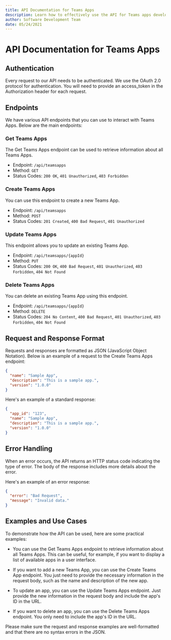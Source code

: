 ```yaml
---
title: API Documentation for Teams Apps
description: Learn how to effectively use the API for Teams apps development.
author: Software Development Team
date: 05/24/2021
---
```


# API Documentation for Teams Apps

## Authentication

Every request to our API needs to be authenticated. We use the OAuth 2.0 protocol for authentication. You will need to provide an access_token in the Authorization header for each request.

## Endpoints 

We have various API endpoints that you can use to interact with Teams Apps. Below are the main endpoints:

### Get Teams Apps

The Get Teams Apps endpoint can be used to retrieve information about all Teams Apps.

- Endpoint: `/api/teamsapps`
- Method: `GET`
- Status Codes: `200 OK`, `401 Unauthorized`, `403 Forbidden`

### Create Teams Apps

You can use this endpoint to create a new Teams App.

- Endpoint: `/api/teamsapps`
- Method: `POST`
- Status Codes: `201 Created`, `400 Bad Request`, `401 Unauthorized`

### Update Teams Apps

This endpoint allows you to update an existing Teams App.

- Endpoint: `/api/teamsapps/{appId}`
- Method: `PUT`
- Status Codes: `200 OK`, `400 Bad Request`, `401 Unauthorized`, `403 Forbidden`, `404 Not Found`

### Delete Teams Apps

You can delete an existing Teams App using this endpoint.

- Endpoint: `/api/teamsapps/{appId}`
- Method: `DELETE`
- Status Codes: `204 No Content`, `400 Bad Request`, `401 Unauthorized`, `403 Forbidden`, `404 Not Found`

## Request and Response Format

Requests and responses are formatted as JSON (JavaScript Object Notation). Below is an example of a request to the Create Teams Apps endpoint:

```json
{
  "name": "Sample App",
  "description": "This is a sample app.",
  "version": "1.0.0"
}
```

Here's an example of a standard response:

```json
{
  "app_id": "123",
  "name": "Sample App",
  "description": "This is a sample app.",
  "version": "1.0.0"
}
```

## Error Handling

When an error occurs, the API returns an HTTP status code indicating the type of error. The body of the response includes more details about the error.

Here's an example of an error response:

```json
{
  "error": "Bad Request",
  "message": "Invalid data."
}
```

## Examples and Use Cases

To demonstrate how the API can be used, here are some practical examples:

- You can use the Get Teams Apps endpoint to retrieve information about all Teams Apps. This can be useful, for example, if you want to display a list of available apps in a user interface.
  
- If you want to add a new Teams App, you can use the Create Teams App endpoint. You just need to provide the necessary information in the request body, such as the name and description of the new app.
  
- To update an app, you can use the Update Teams Apps endpoint. Just provide the new information in the request body and include the app's ID in the URL.
  
- If you want to delete an app, you can use the Delete Teams Apps endpoint. You only need to include the app's ID in the URL.

Please make sure the request and response examples are well-formatted and that there are no syntax errors in the JSON.
